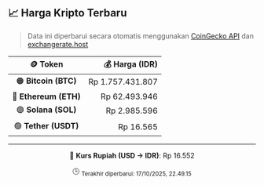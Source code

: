 

<!-- HARGA_KRIPTO -->
## 📈 Harga Kripto Terbaru

> Data ini diperbarui secara otomatis menggunakan [CoinGecko API](https://www.coingecko.com/) dan [exchangerate.host](https://exchangerate.host/)

<div align="center">

| 🪙 Token | 💰 Harga (IDR) |
|:------:|---------------:|
| 🟠 **Bitcoin (BTC)**   | Rp 1.757.431.807 |
| 🔵 **Ethereum (ETH)**  | Rp 62.493.946 |
| 🟣 **Solana (SOL)**    | Rp 2.985.596 |
| 🟢 **Tether (USDT)**   | Rp 16.565 |

---

💱 **Kurs Rupiah (USD → IDR)**: Rp 16.552

🕒 <sub>Terakhir diperbarui: 17/10/2025, 22.49.15</sub>

</div>
<!-- /HARGA_KRIPTO -->